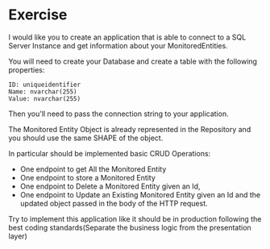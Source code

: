 # Exercise

I would like you to create an application that is able to connect to a SQL Server Instance and get information about your MonitoredEntities.

You will need to create your Database and create a table with the following properties:
```
ID: uniqueidentifier
Name: nvarchar(255)
Value: nvarchar(255)
```
Then you'll need to pass the connection string to your application.

The Monitored Entity Object is already represented in the Repository and you should use the same SHAPE of the object.

In particular should be implemented basic CRUD Operations:
- One endpoint to get All the Monitored Entity
- One endpoint to store a Monitored Entity
- One endpoint to Delete a Monitored Entity given an Id,
- One endpoint to Update an Existing Monitored Entity given an Id and the updated object passed in the body of the HTTP request.

Try to implement this application like it should be in production following the best coding standards(Separate the business logic from the presentation layer)
